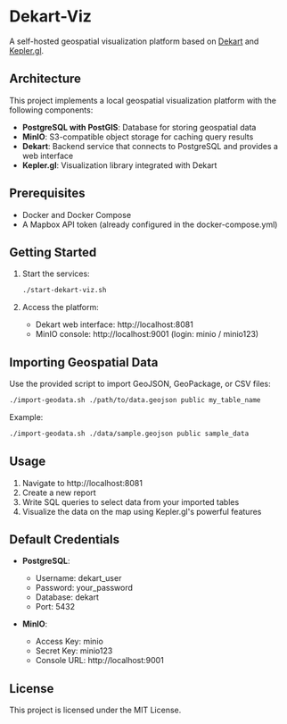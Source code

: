 # Dekart-Viz

A self-hosted geospatial visualization platform based on [Dekart](https://github.com/dekart-xyz/dekart) and [Kepler.gl](https://github.com/keplergl/kepler.gl).

## Architecture

This project implements a local geospatial visualization platform with the following components:

- **PostgreSQL with PostGIS**: Database for storing geospatial data
- **MinIO**: S3-compatible object storage for caching query results
- **Dekart**: Backend service that connects to PostgreSQL and provides a web interface
- **Kepler.gl**: Visualization library integrated with Dekart

## Prerequisites

- Docker and Docker Compose
- A Mapbox API token (already configured in the docker-compose.yml)

## Getting Started

1. Start the services:
   ```bash
   ./start-dekart-viz.sh
   ```

2. Access the platform:
   - Dekart web interface: http://localhost:8081
   - MinIO console: http://localhost:9001 (login: minio / minio123)

## Importing Geospatial Data

Use the provided script to import GeoJSON, GeoPackage, or CSV files:

```bash
./import-geodata.sh ./path/to/data.geojson public my_table_name
```

Example:
```bash
./import-geodata.sh ./data/sample.geojson public sample_data
```

## Usage

1. Navigate to http://localhost:8081
2. Create a new report
3. Write SQL queries to select data from your imported tables
4. Visualize the data on the map using Kepler.gl's powerful features

## Default Credentials

- **PostgreSQL**:
  - Username: dekart_user
  - Password: your_password
  - Database: dekart
  - Port: 5432

- **MinIO**:
  - Access Key: minio
  - Secret Key: minio123
  - Console URL: http://localhost:9001

## License

This project is licensed under the MIT License.
